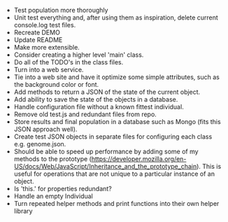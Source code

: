 * Test population more thoroughly
* Unit test everything and, after using them as inspiration, delete current console.log test files.
* Recreate DEMO
* Update README
* Make more extensible.
* Consider creating a higher level 'main' class.
* Do all of the TODO's in the class files.
* Turn into a web service.
* Tie into a web site and have it optimize some simple attributes, such as the background color or font.
* Add methods to return a JSON of the state of the current object.
* Add ability to save the state of the objects in a database.
* Handle configuration file without a known fittest individual.
* Remove old test.js and redundant files from repo.
* Store results and final population in a database such as Mongo (fits this JSON approach well).
* Create test JSON objects in separate files for configuring each class e.g. genome.json.
* Should be able to speed up performance by adding some of my methods to the prototype (https://developer.mozilla.org/en-US/docs/Web/JavaScript/Inheritance_and_the_prototype_chain). This is useful for operations that are not unique to a particular instance of an object.
* Is 'this.' for properties redundant? 
* Handle an empty Individual
* Turn repeated helper methods and print functions into their own helper library